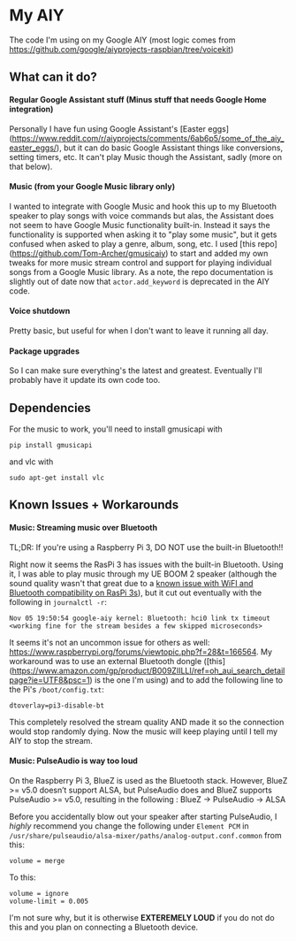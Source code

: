 My AIY
======

The code I'm using on my Google AIY (most logic comes from 
https://github.com/google/aiyprojects-raspbian/tree/voicekit)

## What can it do?
#### Regular Google Assistant stuff (Minus stuff that needs Google Home integration)
Personally I have fun using Google Assistant's [Easter eggs]
(https://www.reddit.com/r/aiyprojects/comments/6ab6p5/some_of_the_aiy_easter_eggs/), 
but it can do basic Google Assistant things like conversions, setting timers, etc. 
It can't play Music though the Assistant, sadly (more on that below).

#### Music (from your Google Music library only)
I wanted to integrate with Google Music and hook this up to my Bluetooth speaker
to play songs with voice commands but alas, the Assistant does not seem to have
Google Music functionality built-in. Instead it says the functionality is
supported when asking it to "play some music", but it gets confused when asked
to play a genre, album, song, etc. I used [this repo]
(https://github.com/Tom-Archer/gmusicaiy) to start and added my own tweaks for
more music stream control and support for playing individual songs from a Google
Music library. As a note, the repo documentation is slightly out of
date now that `actor.add_keyword` is deprecated in the AIY code.

#### Voice shutdown
Pretty basic, but useful for when I don't want to leave it running all day.

#### Package upgrades
So I can make sure everything's the latest and greatest. Eventually I'll
probably have it update its own code too.

## Dependencies
For the music to work, you'll need to install gmusicapi with
```
pip install gmusicapi
```
and vlc with
```
sudo apt-get install vlc
```

## Known Issues + Workarounds
#### Music: Streaming music over Bluetooth
TL;DR: If you're using a Raspberry Pi 3, DO NOT use the built-in Bluetooth!!

Right now it seems the RasPi 3 has issues with the built-in Bluetooth. Using
it, I was able to play music through my UE BOOM 2 speaker (although the sound
quality wasn't that great due to a [known issue with WiFI and Bluetooth
compatibility on RasPi 3s](https://github.com/raspberrypi/linux/issues/1402)),
but it cut out eventually with the following in `journalctl -r`:
```
Nov 05 19:50:54 google-aiy kernel: Bluetooth: hci0 link tx timeout
<working fine for the stream besides a few skipped microseconds>
```
It seems it's not an uncommon issue for others as well:
https://www.raspberrypi.org/forums/viewtopic.php?f=28&t=166564.
My workaround was to use an external Bluetooth dongle ([this]
(https://www.amazon.com/gp/product/B009ZIILLI/ref=oh_aui_search_detailpage?ie=UTF8&psc=1)
is the one I'm using) and to add the following line to the Pi's
`/boot/config.txt`:
```
dtoverlay=pi3-disable-bt
```
This completely resolved the stream quality AND made it so the connection would
stop randomly dying. Now the music will keep playing until I tell my AIY to stop
the stream.

#### Music: PulseAudio is way too loud
On the Raspberry Pi 3, BlueZ is used as the Bluetooth stack.
However, BlueZ >= v5.0 doesn’t support ALSA, but PulseAudio does and BlueZ 
supports PulseAudio >= v5.0, resulting in the following :
BlueZ → PulseAudio → ALSA

Before you accidentally blow out your speaker after starting PulseAudio, I
*highly* recommend you change the following under `Element PCM` in
`/usr/share/pulseaudio/alsa-mixer/paths/analog-output.conf.common` from this:
```
volume = merge
```
To this:
```
volume = ignore
volume-limit = 0.005
```
I'm not sure why, but it is otherwise **EXTEREMELY LOUD** if you do not do this
and you plan on connecting a Bluetooth device.
